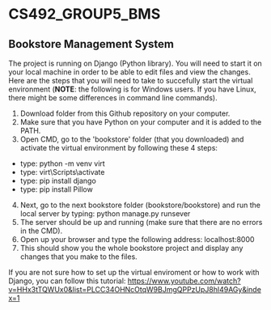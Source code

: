 # CS492_GROUP5_BMS

## Bookstore Management System

The project is running on Django (Python library). You will need to start it on your local machine in order to be able to edit files and view the changes. Here are the steps that you will need to take to succefully start the virtual environment (**NOTE**: the following is for Windows users. If you have Linux, there might be some differences in command line commands).

1. Download folder from this Github repository on your computer.
2. Make sure that you have Python on your computer and it is added to the PATH.
3. Open CMD, go to the 'bookstore' folder (that you downloaded) and activate the virtual environment by following these 4 steps: 
  - type: python -m venv virt
  - type: virt\Scripts\activate
  - type: pip install django
  - type: pip install Pillow
4. Next, go to the next bookstore folder (bookstore/bookstore) and run the local server by typing: python manage.py runsever
5. The server should be up and running (make sure that there are no errors in the CMD).
6. Open up your browser and type the following address: localhost:8000
7. This should show you the whole bookstore project and display any changes that you make to the files.

If you are not sure how to set up the virtual enviroment or how to work with Django, you can follow this tutorial: https://www.youtube.com/watch?v=HHx3tTQWUx0&list=PLCC34OHNcOtqW9BJmgQPPzUpJ8hl49AGy&index=1

